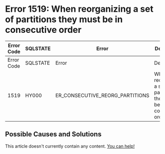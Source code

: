 
# Error 1519: When reorganizing a set of partitions they must be in consecutive order


| Error Code | SQLSTATE | Error | Description |
| --- | --- | --- | --- |
| Error Code | SQLSTATE | Error | Description |
| 1519 | HY000 | ER_CONSECUTIVE_REORG_PARTITIONS | When reorganizing a set of partitions they must be in consecutive order |




## Possible Causes and Solutions


This article doesn't currently contain any content. [You can help!](/en/writing-and-editing-knowledge-base-articles/)

